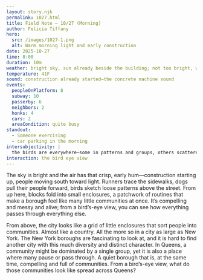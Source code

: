 ```yaml
---
layout: story.njk
permalink: 1027.html
title: Field Note — 10/27 (Morning)
author: Felicia Tiffany
hero:
  src: /images/1027-1.png
  alt: Warm morning light and early construction
date: 2025-10-27
time: 8:00
duration: 10m
weather: bright sky, sun already beside the building; not too bright, warm yellow
temperature: 41F
sound: construction already started—the concrete machine sound
events:
  peopleOnPlatform: 8
  subway: 10
  passerby: 6
  neighbors: 2
  honks: 4
  cars: 2
  areaCondition: quite busy
standout:
  - Someone exercising
  - car parking in the morning
intersubjectivity: |
  the birds are everywhere—some in patterns and groups, others scattered
interaction: the bird eye view
---
```


The sky is bright and the air has that crisp, early hum—construction starting up, people moving south toward light. Runners trace the sidewalks, dogs pull their people forward, birds sketch loose patterns above the street. From up here, blocks fold into small enclosures, a patchwork of routines that make a borough feel like many little communities at once. It’s compelling and messy and alive; from a bird’s-eye view, you can see how everything passes through everything else.

From above, the city looks like a grid of little enclosures that sort people into communities. Almost like a country. All the more so in a city as large as New York. The New York boroughs are fascinating to look at, and it is hard to find another city with this much diversity and distinct character. In Queens, a community might be dominated by a single group, yet it is also a place where many pause or pass through. A quiet borough that is, at the same time, compelling and full of communities. From a bird’s-eye view, what do those communities look like spread across Queens?